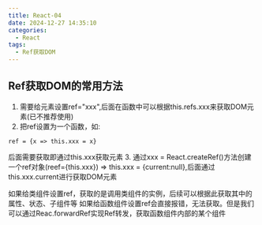 ```yaml
---
title: React-04
date: 2024-12-27 14:35:10
categories:
  - React
tags:
  - Ref获取DOM
---
```


## Ref获取DOM的常用方法

1. 需要给元素设置ref="xxx",后面在函数中可以根据this.refs.xxx来获取DOM元素(已不推荐使用)
2. 把ref设置为一个函数，如:
```
ref = {x => this.xxx = x}
```
后面需要获取即通过this.xxx获取元素
3. 通过xxx = React.createRef()方法创建一个ref对象(reef={this.xxx}) => this.xxx = {current:null},后面通过this.xxx.current进行获取DOM元素

如果给类组件设置ref，获取的是调用类组件的实例，后续可以根据此获取其中的属性、状态、子组件等
如果给函数组件设置ref会直接报错，无法获取。但是我们可以通过Reac.forwardRef实现Ref转发，获取函数组件内部的某个组件